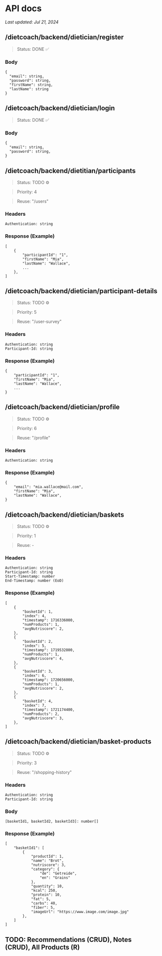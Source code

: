# API docs

_Last updated: Jul 21, 2024_

## /dietcoach/backend/dietician/register

> Status: DONE ✅

### Body

```
{
  "email": string,
  "password": string,
  "firstName": string,
  "lastName": string
}
```

## /dietcoach/backend/dietician/login

> Status: DONE ✅

### Body

```
{
  "email": string,
  "password": string,
}
```

## /dietcoach/backend/dietitian/participants

> Status: TODO ⚙️

> Priority: 4

> Reuse: "/users"

### Headers

```
Authentication: string
```

### Response (Example)

```
[
    {
        "participantId": "1",
        "firstName": "Mia",
        "lastName": "Wallace",
        ...
    },
]
```

## /dietcoach/backend/dietician/participant-details

> Status: TODO ⚙️

> Priority: 5

> Reuse: "/user-survey"

### Headers

```
Authentication: string
Participant-Id: string
```

### Response (Example)

```
{
    "participantId": "1",
    "firstName": "Mia",
    "lastName": "Wallace",
    ...
}
```

## /dietcoach/backend/dietician/profile

> Status: TODO ⚙️

> Priority: 6

> Reuse: "/profile"

### Headers

```
Authentication: string
```

### Response (Example)

```
{
    "email": "mia.wallace@mail.com",
    "firstName": "Mia",
    "lastName": "Wallace",
}
```

## /dietcoach/backend/dietician/baskets

> Status: TODO ⚙️

> Priority: 1

> Reuse: -

### Headers

```
Authentication: string
Participant-Id: string
Start-Timestamp: number
End-Timestamp: number (EoD)
```

### Response (Example)

```
[
    {
        "basketId": 1,
        "index": 4,
        "timestamp": 1716336000,
        "numProducts": 1,
        "avgNutriscore": 2,
    },
    {
        "basketId": 2,
        "index": 5,
        "timestamp": 1719532800,
        "numProducts": 1,
        "avgNutriscore": 4,
    },
    {
        "basketId": 3,
        "index": 6,
        "timestamp": 1720656000,
        "numProducts": 1,
        "avgNutriscore": 2,
    },
    {
        "basketId": 4,
        "index": 7,
        "timestamp": 1721174400,
        "numProducts": 2,
        "avgNutriscore": 3,
    },
]
```

## /dietcoach/backend/dietician/basket-products

> Status: TODO ⚙️

> Priority: 3

> Reuse: "/shopping-history"

### Headers

```
Authentication: string
Participant-Id: string
```

### Body

```
[basketId1, basketId2, basketId3]: number[]
```

### Response (Example)

```
[
    "basketId1": [
        {
            "productId": 1,
            "name": "Brot",
            "nutriscore": 3,
            "category": {
                "de": "Getreide",
                "en": "Grains"
            },
            "quantity": 10,
            "kcal": 250,
            "protein": 10,
            "fat": 5,
            "carbs": 40,
            "fiber": 5,
            "imageUrl": "https://www.image.com/image.jpg"
        },
    ]
]
```

## TODO: Recommendations (CRUD), Notes (CRUD), All Products (R)
